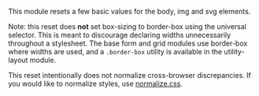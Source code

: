 
This module resets a few basic values for the body, img and svg elements.

Note: this reset does **not** set box-sizing to border-box using the universal selector.
This is meant to discourage declaring widths unnecessarily throughout a stylesheet.
The base form and grid modules use border-box where widths are used,
and a `.border-box` utility is available in the utility-layout module.

This reset intentionally does not normalize cross-browser discrepancies.
If you would like to normalize styles, use [normalize.css](http://necolas.github.io/normalize.css/).

